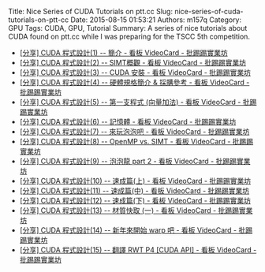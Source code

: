 Title: Nice Series of CUDA Tutorials on ptt.cc
Slug: nice-series-of-cuda-tutorials-on-ptt-cc
Date: 2015-08-15 01:53:21
Authors: m157q
Category: GPU
Tags: CUDA, GPU, Tutorial
Summary: A series of nice tutorials about CUDA found on ptt.cc while I was preparing for the TSCC 5th competition.

+ [\[分享\] CUDA 程式設計(1) -- 簡介 - 看板 VideoCard - 批踢踢實業坊](https://www.ptt.cc/bbs/VideoCard/M.1222302747.A.CC4.html)
+ [\[分享\] CUDA 程式設計(2) -- SIMT概觀 - 看板 VideoCard - 批踢踢實業坊](https://www.ptt.cc/bbs/VideoCard/M.1222881899.A.C62.html)
+ [\[分享\] CUDA 程式設計(3) -- CUDA 安裝 - 看板 VideoCard - 批踢踢實業坊](https://www.ptt.cc/bbs/VideoCard/M.1223477316.A.1F8.html)
+ [\[分享\] CUDA 程式設計(4) -- 硬體規格簡介 & 採購參考 - 看板 VideoCard - 批踢踢實業坊](https://www.ptt.cc/bbs/VideoCard/M.1223477872.A.1C2.html)
+ [\[分享\] CUDA 程式設計(5) -- 第一支程式 (向量加法) - 看板 VideoCard - 批踢踢實業坊](https://www.ptt.cc/bbs/VideoCard/M.1224074823.A.786.html)
+ [\[分享\] CUDA 程式設計(6) -- 記憶體 - 看板 VideoCard - 批踢踢實業坊](https://www.ptt.cc/bbs/VideoCard/M.1224674233.A.4CC.html)
+ [\[分享\] CUDA 程式設計(7) -- 來玩泡泡吧 - 看板 VideoCard - 批踢踢實業坊](https://www.ptt.cc/bbs/VideoCard/M.1225285229.A.F15.html)
+ [\[分享\] CUDA 程式設計(8) -- OpenMP vs. SIMT - 看板 VideoCard - 批踢踢實業坊](https://www.ptt.cc/bbs/VideoCard/M.1225888236.A.79A.html)
+ [\[分享\] CUDA 程式設計(9) -- 泡泡龍 part 2 - 看板 VideoCard - 批踢踢實業坊](https://www.ptt.cc/bbs/VideoCard/M.1225912100.A.5B0.html)
+ [\[分享\] CUDA 程式設計(10) -- 速成篇(上) - 看板 VideoCard - 批踢踢實業坊](https://www.ptt.cc/bbs/VideoCard/M.1226501606.A.7E2.html)
+ [\[分享\] CUDA 程式設計(11) -- 速成篇(中) - 看板 VideoCard - 批踢踢實業坊](https://www.ptt.cc/bbs/VideoCard/M.1227118854.A.0F1.html)
+ [\[分享\] CUDA 程式設計(12) -- 速成篇(下) - 看板 VideoCard - 批踢踢實業坊](https://www.ptt.cc/bbs/VideoCard/M.1227708086.A.351.html)
+ [\[分享\] CUDA 程式設計(13) -- 材質快取 (一) - 看板 VideoCard - 批踢踢實業坊](https://www.ptt.cc/bbs/VideoCard/M.1228930736.A.779.html)
+ [\[分享\] CUDA 程式設計(14) -- 新年來開始 warp 吧 - 看板 VideoCard - 批踢踢實業坊](https://www.ptt.cc/bbs/VideoCard/M.1231036765.A.649.html)
+ [\[分享\] CUDA 程式設計(15) -- 翻譯 RWT P4 [CUDA API] - 看板 VideoCard - 批踢踢實業坊](https://www.ptt.cc/bbs/VideoCard/M.1233304220.A.98D.html)
